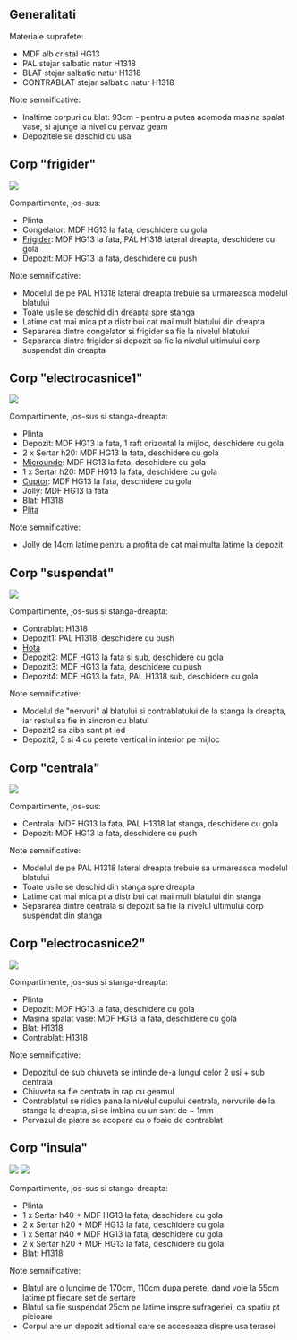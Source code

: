 
## Generalitati

Materiale suprafete:
- MDF alb cristal HG13
- PAL stejar salbatic natur H1318
- BLAT stejar salbatic natur H1318
- CONTRABLAT stejar salbatic natur H1318

Note semnificative:
- Inaltime corpuri cu blat: 93cm - pentru a putea acomoda masina spalat vase, si ajunge la nivel cu pervaz geam
- Depozitele se deschid cu usa

## Corp "frigider"

![](./corp_frigider.png)

Compartimente, jos-sus:
- Plinta
- Congelator: MDF HG13 la fata, deschidere cu gola
- [Frigider](https://www.grundig.com/content/dam/rainbow-grundig-romania-ro-aem/rainbow-grundig-romania-ro-aemProductCatalog/product-documents/7278749504-GKNI6950FHN/en-US-7278749504-202203081302731-Installation-Diagramen-US.pdf): MDF HG13 la fata, PAL H1318 lateral dreapta, deschidere cu gola
- Depozit: MDF HG13 la fata, deschidere cu push

Note semnificative:
- Modelul de pe PAL H1318 lateral dreapta trebuie sa urmareasca modelul blatului
- Toate usile se deschid din dreapta spre stanga
- Latime cat mai mica pt a distribui cat mai mult blatului din dreapta
- Separarea dintre congelator si frigider sa fie la nivelul blatului
- Separarea dintre frigider si depozit sa fie la nivelul ultimului corp suspendat din dreapta

## Corp "electrocasnice1"

![](./corp_electrocasnice1.png)

Compartimente, jos-sus si stanga-dreapta:
- Plinta
- Depozit: MDF HG13 la fata, 1 raft orizontal la mijloc, deschidere cu gola
- 2 x Sertar h20: MDF HG13 la fata, deschidere cu gola
- [Microunde](https://www.emag.ro/cuptor-cu-microunde-incorporabil-electrolux-25-l-900w-grill-alb-lms4253tmw/pd/D6SSHQBBM/#specification-section): MDF HG13 la fata, deschidere cu gola
- 1 x Sertar h20: MDF HG13 la fata, deschidere cu gola
- [Cuptor](https://www.emag.ro/cuptor-incorporabil-electrolux-electric-72-l-autocuratare-catalitica-grill-sensecook-touch-control-timer-clasa-a-alb-eoe7c31v/pd/D509TQBBM/#specification-section): MDF HG13 la fata, deschidere cu gola
- Jolly: MDF HG13 la fata
- Blat: H1318
- [Plita](https://www.emag.ro/plita-incorporabila-electrolux-inductie-4-zone-de-gatit-bridge-zona-infinte-optifix-control-touch-60-cm-sticla-alba-eiv63440bw/pd/DWX36JBBM/#specification-section)

Note semnificative:
- Jolly de 14cm latime pentru a profita de cat mai multa latime la depozit

## Corp "suspendat"

![](./corp_suspendat.png)

Compartimente, jos-sus si stanga-dreapta:
- Contrablat: H1318
- Depozit1: PAL H1318, deschidere cu push
- [Hota](https://www.intax.ro/electrocasnice/hote-de-bucatarie-falmec/hote-incorporabile-falmec/hota-incorporabila-falmec-gruppo-incasso-plus-50-inox-motor-800-mch-sistem-de-comunicare-wireless-intre-plita-si-hota-falmec-aspiratie-perimetrala-iluminare-led-dimabila-si-dynamic-fabricatie-italia-garantie-5-ani-incplus50steel.html)
- Depozit2: MDF HG13 la fata si sub, deschidere cu gola
- Depozit3: MDF HG13 la fata, deschidere cu push
- Depozit4: MDF HG13 la fata, PAL H1318 sub, deschidere cu gola

Note semnificative:
- Modelul de "nervuri" al blatului si contrablatului de la stanga la dreapta, iar restul sa fie in sincron cu blatul
- Depozit2 sa aiba sant pt led
- Depozit2, 3 si 4 cu perete vertical in interior pe mijloc

## Corp "centrala"

![](./corp_centrala.png)

Compartimente, jos-sus:
- Centrala: MDF HG13 la fata, PAL H1318 lat stanga, deschidere cu gola
- Depozit: MDF HG13 la fata, deschidere cu push

Note semnificative:
- Modelul de pe PAL H1318 lateral dreapta trebuie sa urmareasca modelul blatului
- Toate usile se deschid din stanga spre dreapta
- Latime cat mai mica pt a distribui cat mai mult blatului din stanga
- Separarea dintre centrala si depozit sa fie la nivelul ultimului corp suspendat din stanga

## Corp "electrocasnice2"

![](./corp_electrocasnice2.png)

Compartimente, jos-sus si stanga-dreapta:
- Plinta
- Depozit: MDF HG13 la fata, deschidere cu gola
- Masina spalat vase: MDF HG13 la fata, deschidere cu gola
- Blat: H1318
- Contrablat: H1318

Note semnificative:
- Depozitul de sub chiuveta se intinde de-a lungul celor 2 usi + sub centrala
- Chiuveta sa fie centrata in rap cu geamul
- Contrablatul se ridica pana la nivelul cupului centrala, nervurile de la stanga la dreapta, si se imbina cu un sant de ~ 1mm
- Pervazul de piatra se acopera cu o foaie de contrablat

## Corp "insula"

![](./corp_insula1.png)
![](./corp_insula2.png)

Compartimente, jos-sus si stanga-dreapta:
- Plinta
- 1 x Sertar h40 + MDF HG13 la fata, deschidere cu gola
- 2 x Sertar h20 + MDF HG13 la fata, deschidere cu gola
- 1 x Sertar h40 + MDF HG13 la fata, deschidere cu gola
- 2 x Sertar h20 + MDF HG13 la fata, deschidere cu gola
- Blat: H1318

Note semnificative:
- Blatul are o lungime de 170cm, 110cm dupa perete, dand voie la 55cm latime pt fiecare set de sertare
- Blatul sa fie suspendat 25cm pe latime inspre sufrageriei, ca spatiu pt picioare
- Corpul are un depozit aditional care se acceseaza dispre usa terasei